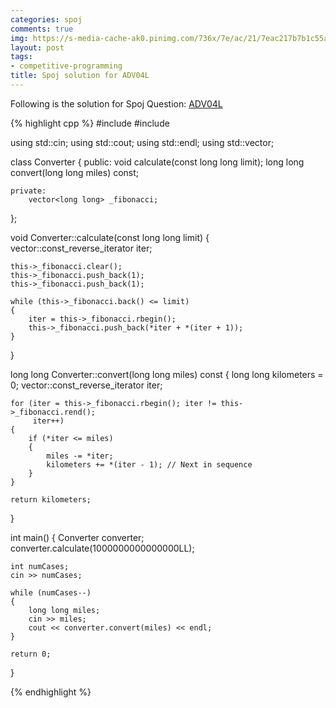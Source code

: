 ```yaml
---
categories: spoj
comments: true
img: https://s-media-cache-ak0.pinimg.com/736x/7e/ac/21/7eac217b7b1c55ab7fd56758e4e181be.jpg
layout: post
tags:
- competitive-programming
title: Spoj solution for ADV04L
---
```


Following is the solution for Spoj Question: [ADV04L](http://www.spoj.com/problems/ADV04L/)

{% highlight cpp %}
#include <iostream>
#include <vector>

using std::cin;
using std::cout;
using std::endl;
using std::vector;

class Converter
{
	public:
		void calculate(const long long limit);
		long long convert(long long miles) const;

	private:
		vector<long long> _fibonacci;
};

void Converter::calculate(const long long limit)
{
	vector<long long>::const_reverse_iterator iter;

	this->_fibonacci.clear();
	this->_fibonacci.push_back(1);
	this->_fibonacci.push_back(1);

	while (this->_fibonacci.back() <= limit)
	{
		iter = this->_fibonacci.rbegin();
		this->_fibonacci.push_back(*iter + *(iter + 1));
	}

}

long long Converter::convert(long long miles) const
{
	long long kilometers = 0;
	vector<long long>::const_reverse_iterator iter;

	for (iter = this->_fibonacci.rbegin(); iter != this->_fibonacci.rend();
	     iter++)
	{
		if (*iter <= miles)
		{
			miles -= *iter;
			kilometers += *(iter - 1); // Next in sequence
		}
	}

	return kilometers;
}


int main()
{
	Converter converter;
	converter.calculate(1000000000000000LL);

	int numCases;
	cin >> numCases;

	while (numCases--)
	{
		long long miles;
		cin >> miles;
		cout << converter.convert(miles) << endl;
	}

	return 0;
}

{% endhighlight %}